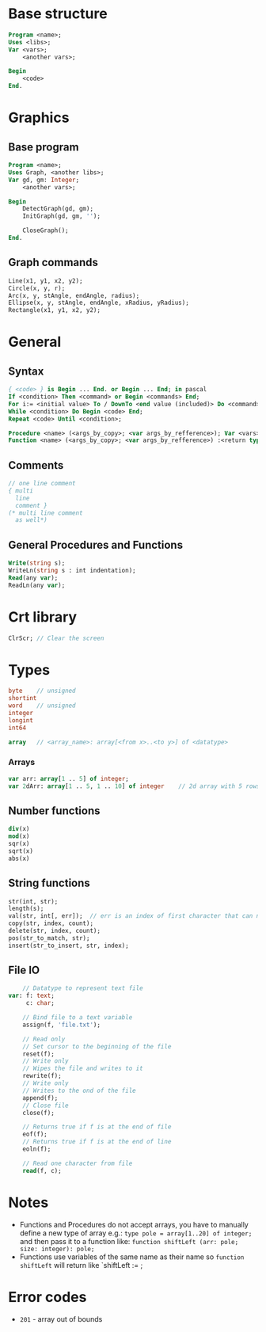# Base structure
```pascal
Program <name>;
Uses <libs>;
Var <vars>;
    <another vars>;

Begin
    <code>
End.
```

# Graphics
## Base program
```pascal
Program <name>;
Uses Graph, <another libs>;
Var gd, gm: Integer;
    <another vars>;

Begin
    DetectGraph(gd, gm);
    InitGraph(gd, gm, '');

    CloseGraph();
End.
```
## Graph commands
```pascal
Line(x1, y1, x2, y2);
Circle(x, y, r);
Arc(x, y, stAngle, endAngle, radius);
Ellipse(x, y, stAngle, endAngle, xRadius, yRadius);
Rectangle(x1, y1, x2, y2);
```

# General
## Syntax
```pascal
{ <code> } is Begin ... End. or Begin ... End; in pascal
If <condition> Then <command> or Begin <commands> End;
For i:= <initial value> To / DownTo <end value (included)> Do <command> or Begin <command> End;
While <condition> Do Begin <code> End;
Repeat <code> Until <condition>;

Procedure <name> (<args_by_copy>; <var args_by_refference>); Var <vars>; Begin <code> End;
Function <name> (<args_by_copy>; <var args_by_refference>) :<return type>; Var <vars>;  Begin <code> End;
```
## Comments
```pascal
// one line comment
{ multi 
  line
  comment }
(* multi line comment
  as well*)
```
## General Procedures and Functions
```pascal
Write(string s);
WriteLn(string s : int indentation);
Read(any var);
ReadLn(any var);
```

# Crt library
```pascal
ClrScr; // Clear the screen
```

# Types
```pascal
byte    // unsigned
shortint
word    // unsigned
integer
longint
int64

array   // <array_name>: array[<from x>..<to y>] of <datatype>
```

### Arrays
```pascal
var arr: array[1 .. 5] of integer;
var 2dArr: array[1 .. 5, 1 .. 10] of integer    // 2d array with 5 rows and 10 columns
```

## Number functions
```pascal
div(x)
mod(x)
sqr(x)
sqrt(x)
abs(x)
```

## String functions
```pascal
str(int, str);
length(s);
val(str, int[, err]);  // err is an index of first character that can not be converted to integer
copy(str, index, count);
delete(str, index, count);
pos(str_to_match, str);
insert(str_to_insert, str, index);
```

## File IO
```pascal
    // Datatype to represent text file
var: f: text;
     c: char;

    // Bind file to a text variable
    assign(f, 'file.txt');

    // Read only
    // Set cursor to the beginning of the file
    reset(f);
    // Write only
    // Wipes the file and writes to it
    rewrite(f);
    // Write only
    // Writes to the ond of the file
    append(f);
    // Close file
    close(f);

    // Returns true if f is at the end of file
    eof(f);
    // Returns true if f is at the end of line
    eoln(f);

    // Read one character from file
    read(f, c);

```

# Notes
* Functions and Procedures do not accept arrays, you have to manually define a new type of array e.g.: `type pole = array[1..20] of integer;` and then pass it to a function like: `function shiftLeft (arr: pole; size: integer): pole;`
* Functions use variables of the same name as their name so `function shiftLeft` will return like `shiftLeft := <return-value>;

# Error codes
* `201` - array out of bounds
